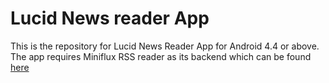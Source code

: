 # Lucid News reader App

This is the repository for Lucid News Reader App for Android 4.4 or above. The app requires Miniflux RSS reader as its backend which can be found [here](https://github.com/miniflux/miniflux-legacy)
